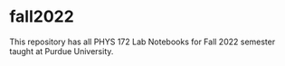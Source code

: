 # fall2022
This repository has all PHYS 172 Lab Notebooks for Fall 2022 semester taught at Purdue University.
